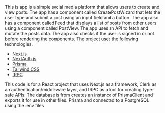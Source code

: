 This is app is a simple social media platform that allows users to create and view posts. 
The app has a component called CreatePostWizard that lets the user type and submit a post using an input field and a button. The app also has a component called Feed that displays a list of posts from other users using a component called PostView. The app uses an API to fetch and mutate the posts data. The app also checks if the user is signed in or not before rendering the components. The project uses the following technologies.

- [Next.js](https://nextjs.org)
- [NextAuth.js](https://next-auth.js.org)
- [Prisma](https://prisma.io)
- [Tailwind CSS](https://tailwindcss.com)
- [tRPC](https://trpc.io)

This code is for a React project that uses Next.js as a framework, Clerk as an authentication/middleware layer, and tRPC as a tool for creating type-safe APIs. The database is from creates an instance of PrismaClient and exports it for use in other files. Prisma and connected to a PostgreSQL using the .env files
